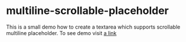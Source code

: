 # multiline-scrollable-placeholder

This is a small demo how to create a textarea which supports scrollable multiline placeholder.
To see demo visit [a link](https://chiranjivee.github.io/multiline-scrollable-placeholder/)
